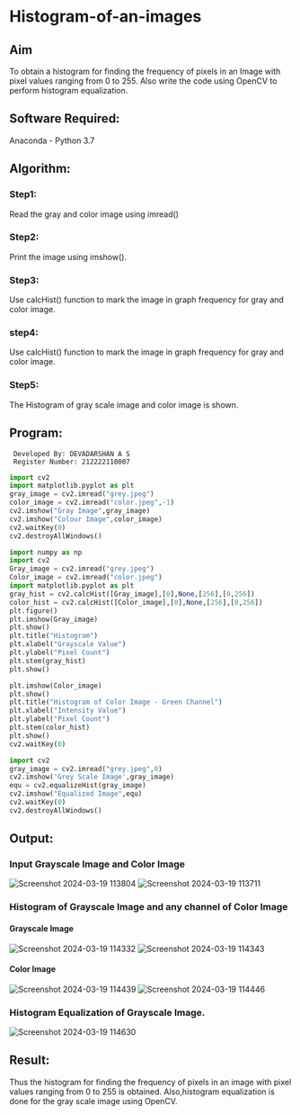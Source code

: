 # Histogram-of-an-images

## Aim
To obtain a histogram for finding the frequency of pixels in an Image with pixel values ranging from 0 to 255. Also write the code using OpenCV to perform histogram equalization.

## Software Required:
Anaconda - Python 3.7

## Algorithm:
### Step1:
Read the gray and color image using imread()

### Step2:
Print the image using imshow().



### Step3:
Use calcHist() function to mark the image in graph frequency for gray and color image.

### step4:
Use calcHist() function to mark the image in graph frequency for gray and color image.

### Step5:
The Histogram of gray scale image and color image is shown.


## Program:
```
 Developed By: DEVADARSHAN A S
 Register Number: 212222110007
```
```python
import cv2
import matplotlib.pyplot as plt
gray_image = cv2.imread("grey.jpeg")
color_image = cv2.imread("color.jpeg",-1)
cv2.imshow("Gray Image",gray_image)
cv2.imshow("Colour Image",color_image)
cv2.waitKey(0)
cv2.destroyAllWindows()
```
```python
import numpy as np
import cv2
Gray_image = cv2.imread("grey.jpeg")
Color_image = cv2.imread("color.jpeg")
import matplotlib.pyplot as plt
gray_hist = cv2.calcHist([Gray_image],[0],None,[256],[0,256])
color_hist = cv2.calcHist([Color_image],[0],None,[256],[0,256])
plt.figure()
plt.imshow(Gray_image)
plt.show()
plt.title("Histogram")
plt.xlabel("Grayscale Value")
plt.ylabel("Pixel Count")
plt.stem(gray_hist)
plt.show()
```
```python
plt.imshow(Color_image)
plt.show()
plt.title("Histogram of Color Image - Green Channel")
plt.xlabel("Intensity Value")
plt.ylabel("Pixel Count")
plt.stem(color_hist)
plt.show()
cv2.waitKey(0)
```
```python
import cv2
gray_image = cv2.imread("grey.jpeg",0)
cv2.imshow('Grey Scale Image',gray_image)
equ = cv2.equalizeHist(gray_image)
cv2.imshow("Equalized Image",equ)
cv2.waitKey(0)
cv2.destroyAllWindows()
```







## Output:
### Input Grayscale Image and Color Image
![Screenshot 2024-03-19 113804](https://github.com/DEVADARSHAN2/Histogram-of-an-images/assets/119432150/7376165c-52b8-43cd-9b9c-38315146431e)
![Screenshot 2024-03-19 113711](https://github.com/DEVADARSHAN2/Histogram-of-an-images/assets/119432150/9e3224c3-2925-4e66-8787-12636354447c)



### Histogram of Grayscale Image and any channel of Color Image

#### Grayscale Image
![Screenshot 2024-03-19 114332](https://github.com/DEVADARSHAN2/Histogram-of-an-images/assets/119432150/beef485c-3f60-4534-987f-d030ecb424fd)
![Screenshot 2024-03-19 114343](https://github.com/DEVADARSHAN2/Histogram-of-an-images/assets/119432150/bf5ebc6d-de69-4cba-b04f-9259c8432b57)

#### Color Image
![Screenshot 2024-03-19 114439](https://github.com/DEVADARSHAN2/Histogram-of-an-images/assets/119432150/bfae286b-f2de-400e-87b8-c53214a53936)
![Screenshot 2024-03-19 114446](https://github.com/DEVADARSHAN2/Histogram-of-an-images/assets/119432150/bcb11c54-2fff-4bb7-a109-0ebb44aa0558)


### Histogram Equalization of Grayscale Image.
![Screenshot 2024-03-19 114630](https://github.com/DEVADARSHAN2/Histogram-of-an-images/assets/119432150/3939ad94-b1ee-4526-8309-1171148eeb0b)




## Result: 
Thus the histogram for finding the frequency of pixels in an image with pixel values ranging from 0 to 255 is obtained. Also,histogram equalization is done for the gray scale image using OpenCV.
